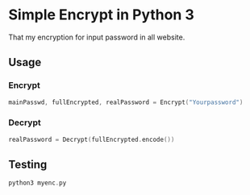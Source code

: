# Simple Encrypt in Python 3
That my encryption for input password in all website.

## Usage
### Encrypt
```go
mainPasswd, fullEncrypted, realPassword = Encrypt("Yourpassword")
```

### Decrypt
```go
realPassword = Decrypt(fullEncrypted.encode())
```

## Testing
```go
python3 myenc.py
```
